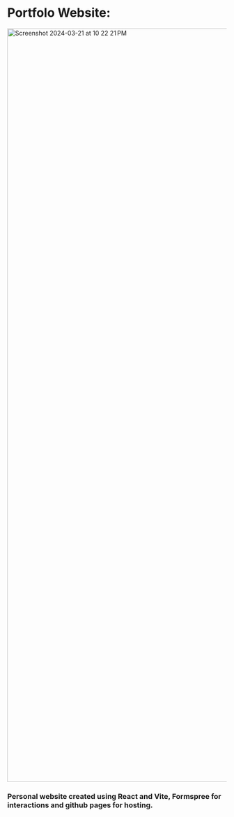 # Portfolo Website:

<img width="1728" alt="Screenshot 2024-03-21 at 10 22 21 PM" src="https://github.com/Janadhi14/Janadhi/assets/100277240/6d2e4cb4-b078-4c0d-b768-e7fcfa9b9be7">


 ### Personal website created using React and Vite, Formspree for interactions and github pages for hosting.
